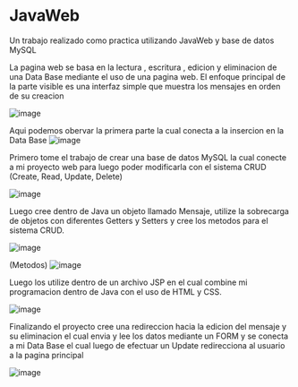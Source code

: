 # JavaWeb
Un trabajo realizado como practica utilizando JavaWeb y base de datos MySQL

La pagina web se basa en la lectura , escritura , edicion y eliminacion de una Data Base mediante el uso de una pagina web.
El enfoque principal de la parte visible es una interfaz simple que muestra los mensajes en orden de su creacion

![image](https://user-images.githubusercontent.com/108084824/192260809-0bdb8993-00b5-406d-b222-8047f2891e83.png)

Aqui podemos obervar la primera parte la cual conecta a la insercion en la Data Base
![image](https://user-images.githubusercontent.com/108084824/192260861-e7d764ea-747c-4818-a413-626078a6296d.png)

Primero tome el trabajo de crear una base de datos MySQL la cual conecte a mi proyecto web para luego poder modificarla con el sistema CRUD (Create, Read, Update, Delete) 

![image](https://user-images.githubusercontent.com/108084824/192261578-afc97b19-41a7-46fa-b32a-b73a424a9559.png)

Luego cree dentro de Java un objeto llamado Mensaje, utilize la sobrecarga de objetos con diferentes Getters y Setters y cree los metodos para el sistema CRUD.

![image](https://user-images.githubusercontent.com/108084824/192262182-2cde3d1e-3b01-4039-b6cd-c3d5de5eec59.png)

(Metodos)
![image](https://user-images.githubusercontent.com/108084824/192263430-4630d621-08d1-459a-bc3b-a6511e72a26a.png)

Luego los utilize dentro de un archivo JSP en el cual combine mi programacion dentro de Java con el uso de HTML y CSS.

![image](https://user-images.githubusercontent.com/108084824/192262746-594559de-0813-4240-b546-469e30d6b479.png)

Finalizando el proyecto cree una redireccion hacia la edicion del mensaje y su eliminacion el cual envia y lee los datos mediante un FORM y se conecta a mi Data Base el cual luego de efectuar un Update redirecciona al usuario a la pagina principal

![image](https://user-images.githubusercontent.com/108084824/192262998-f5e3a343-ed22-43ef-902e-45b15d0a805b.png)

